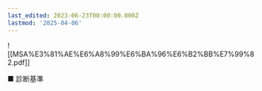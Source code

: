 ```yaml
---
last_edited: 2023-06-23T00:00:00.000Z
lastmod: '2025-04-06'
---
```





  

  

  

![[MSA%E3%81%AE%E6%A8%99%E6%BA%96%E6%B2%BB%E7%99%82.pdf]]

  

  

■ 診断基準
